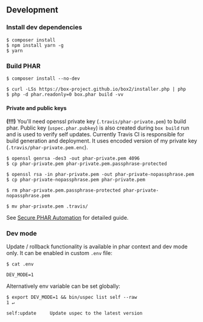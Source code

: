 ## Development

### Install dev dependencies
```text
$ composer install
$ npm install yarn -g
$ yarn
```

### Build PHAR
```text
$ composer install --no-dev

$ curl -LSs https://box-project.github.io/box2/installer.php | php
$ php -d phar.readonly=0 box.phar build -vv
```

#### Private and public keys
**(!!!)** You'll need openssl private key (`.travis/phar-private.pem`) to build phar. Public key (`uspec.phar.pubkey`) is also created during `box build` run and is used to verify self updates. Currently Travis CI is responsible for build generation and deployment. It uses encoded version of my private key (`.travis/phar-private.pem.enc`).
```text
$ openssl genrsa -des3 -out phar-private.pem 4096
$ cp phar-private.pem phar-private.pem.passphrase-protected

$ openssl rsa -in phar-private.pem -out phar-private-nopassphrase.pem
$ cp phar-private-nopassphrase.pem phar-private.pem

$ rm phar-private.pem.passphrase-protected phar-private-nopassphrase.pem

$ mv phar-private.pem .travis/
```
See [Secure PHAR Automation](https://mwop.net/blog/2015-12-14-secure-phar-automation.html) for detailed guide.

### Dev mode
Update / rollback functionality is available in phar context and dev mode only. It can be enabled in custom `.env` file: 

```text
$ cat .env

DEV_MODE=1
```

Alternatively env variable can be set globally: 

```text
$ export DEV_MODE=1 && bin/uspec list self --raw                                                                                                 1 ↵

self:update     Update uspec to the latest version
```
